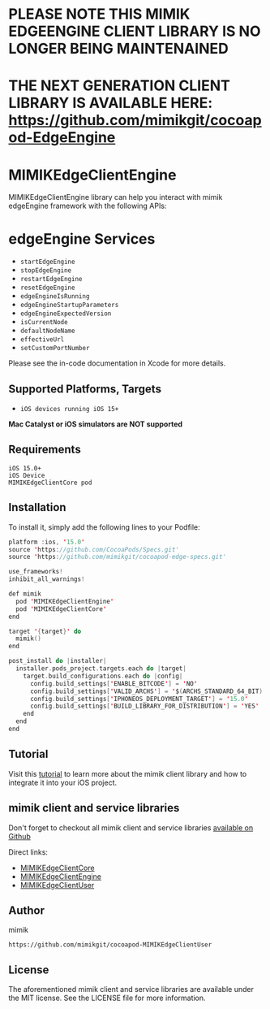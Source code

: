 # PLEASE NOTE THIS MIMIK EDGEENGINE CLIENT LIBRARY IS NO LONGER BEING MAINTENAINED
# THE NEXT GENERATION CLIENT LIBRARY IS AVAILABLE HERE: https://github.com/mimikgit/cocoapod-EdgeEngine

#
# MIMIKEdgeClientEngine

MIMIKEdgeClientEngine library can help you interact with mimik edgeEngine framework with the following APIs:
 
 # edgeEngine Services

 * `startEdgeEngine`
 * `stopEdgeEngine`
 * `restartEdgeEngine`
 * `resetEdgeEngine`
 * `edgeEngineIsRunning` 
 * `edgeEngineStartupParameters`
 * `edgeEngineExpectedVersion`
 * `isCurrentNode`
 * `defaultNodeName`
 * `effectiveUrl`
 * `setCustomPortNumber`

Please see the in-code documentation in Xcode for more details.

## Supported Platforms, Targets
* `iOS devices running iOS 15+`

**Mac Catalyst or iOS simulators are NOT supported**

## Requirements
```
iOS 15.0+
iOS Device
MIMIKEdgeClientCore pod
```

## Installation

To install it, simply add the following lines to your Podfile:

```swift
platform :ios, '15.0'
source 'https://github.com/CocoaPods/Specs.git'
source 'https://github.com/mimikgit/cocoapod-edge-specs.git'

use_frameworks!
inhibit_all_warnings!

def mimik
  pod 'MIMIKEdgeClientEngine'
  pod 'MIMIKEdgeClientCore'
end

target '{target}' do
  mimik()
end

post_install do |installer|
  installer.pods_project.targets.each do |target|
    target.build_configurations.each do |config|
      config.build_settings['ENABLE_BITCODE'] = 'NO'
      config.build_settings['VALID_ARCHS'] = '$(ARCHS_STANDARD_64_BIT)'
      config.build_settings['IPHONEOS_DEPLOYMENT_TARGET'] = '15.0'
      config.build_settings['BUILD_LIBRARY_FOR_DISTRIBUTION'] = 'YES'
    end
  end
end
```

## Tutorial

Visit this [tutorial](https://devdocs.mimik.com/tutorials/03-index) to learn more about the mimik client library and how to integrate it into your iOS project.

## mimik client and service libraries

Don't forget to checkout all mimik client and service libraries [available on Github](https://github.com/search?q=cocoapod-MIMIKEdgeClient)

Direct links:
 
 * [MIMIKEdgeClientCore](https://github.com/mimikgit/cocoapod-MIMIKEdgeClientCore)
 * [MIMIKEdgeClientEngine](https://github.com/mimikgit/cocoapod-MIMIKEdgeClientEngine)
 * [MIMIKEdgeClientUser](https://github.com/mimikgit/cocoapod-MIMIKEdgeClientUser)

## Author

mimik
```
https://github.com/mimikgit/cocoapod-MIMIKEdgeClientUser
```

## License

The aforementioned mimik client and service libraries are available under the MIT license. See the LICENSE file for more information.
